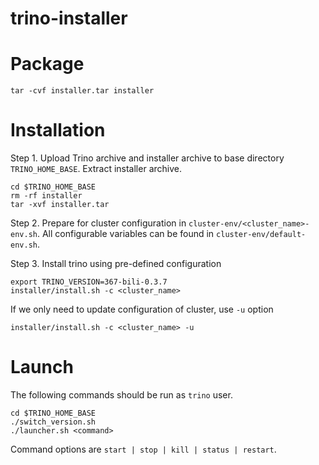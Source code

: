# trino-installer

# Package
```
tar -cvf installer.tar installer
```

# Installation
Step 1. Upload Trino archive and installer archive to base directory `TRINO_HOME_BASE`. Extract installer archive.
```
cd $TRINO_HOME_BASE
rm -rf installer
tar -xvf installer.tar
```

Step 2. Prepare for cluster configuration in `cluster-env/<cluster_name>-env.sh`. All configurable variables can be found in `cluster-env/default-env.sh`.

Step 3. Install trino using pre-defined configuration
```
export TRINO_VERSION=367-bili-0.3.7
installer/install.sh -c <cluster_name>
```
If we only need to update configuration of cluster, use `-u` option
```
installer/install.sh -c <cluster_name> -u
```

# Launch
The following commands should be run as `trino` user.
```
cd $TRINO_HOME_BASE
./switch_version.sh
./launcher.sh <command>
```
Command options are `start | stop | kill | status | restart`.
